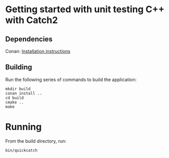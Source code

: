# Getting started with unit testing C++ with Catch2

## Dependencies
Conan: [Installation instructions](https://docs.conan.io/en/latest/installation.html)

## Building
Run the following series of commands to build the application:
```
mkdir build
conan install ..
cd build
cmake ..
make
```

# Running
From the build directory, run:
```
bin/quickcatch
```
